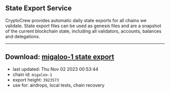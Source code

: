 ## State Export Service
CryptoCrew provides automatic daily state exports for all chains we validate. State export files can be used as genesis files and are a snapshot of the current blockchain state, including all validators, accounts, balances and delegations.

---
**Download: [migaloo-1 state export](https://dl.ccvalidators.com/SERVICE/migaloo/migaloo-1_export_3923573.json)**
---

- last updated: Thu Nov 02 2023 00:53:44
- chain id: `migaloo-1`
- export height: `3923573`
- use for: airdrops, local tests, chain recovery
